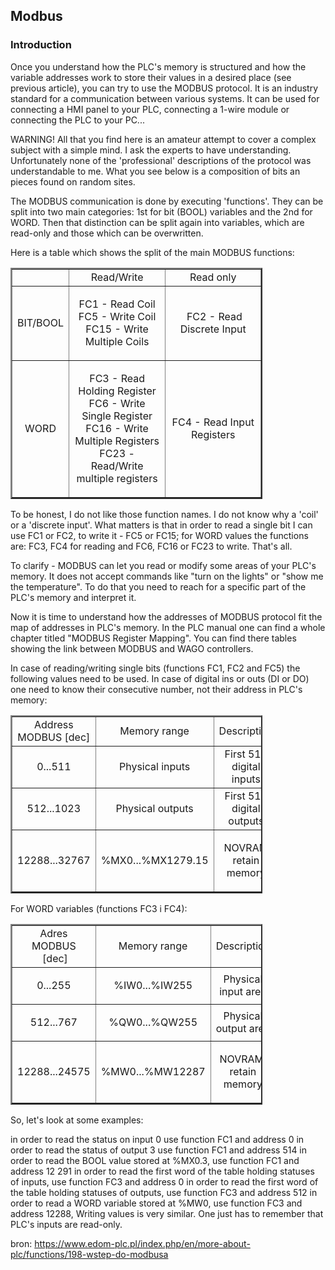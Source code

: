 ## Modbus

### Introduction

Once you understand how the PLC's memory is structured and how the variable addresses work to store their values in a desired place (see previous article), you can try to use the MODBUS protocol.  It is an industry standard for a communication between various systems.  It can be used for connecting a HMI panel to your PLC, connecting a 1-wire module or connecting the PLC to your PC...

WARNING! All that you find here is an amateur attempt to cover a complex subject with a simple mind.  I ask the experts to have understanding.  Unfortunately none of the 'professional' descriptions of the protocol was understandable to me.  What you see below is a composition of bits an pieces found on random sites.

The MODBUS communication is done by executing 'functions'.  They can be split into two main categories: 1st for bit (BOOL) variables and the 2nd for WORD.  Then that distinction can be split again into variables, which are read-only and those which can be overwritten.

Here is a table which shows the split of the main MODBUS functions:

<table style="text-align: center; width: 80%;" border="2 solid white">
<tbody>
<tr>
<td width="20%">&nbsp;</td>
<td width="40%">Read/Write</td>
<td width="40%">Read only</td>
</tr>
<tr>
<td>BIT/BOOL</td>
<td>
<p>FC1 - Read Coil<br>FC5 - Write Coil<br>FC15 -&nbsp;Write Multiple Coils</p>
</td>
<td>&nbsp;FC2 -&nbsp;Read Discrete Input</td>
</tr>
<tr>
<td>WORD</td>
<td>
<p>FC3 - Read Holding Register<br>FC6 - Write Single Register<br>FC16 - Write Multiple Registers<br>FC23 - Read/Write multiple registers</p>
</td>
<td>FC4 -&nbsp;Read Input Registers</td>
</tr>
</tbody>
</table>
 

To be honest, I do not like those function names.  I do not know why a 'coil' or a 'discrete input'.  What matters is that in order to read a single bit I can use FC1 or FC2, to write it - FC5 or FC15; for WORD values the functions are: FC3, FC4 for reading and FC6, FC16 or FC23 to write.  That's all.

To clarify - MODBUS can let you read or modify some areas of your PLC's memory.  It does not accept commands like "turn on the lights" or "show me the temperature".  To do that you need to reach for a specific part of the PLC's memory and interpret it.  

Now it is time to understand how the addresses of MODBUS protocol fit the map of addresses in PLC's memory.  In the PLC manual one can find a whole chapter titled "MODBUS Register Mapping".  You can find there tables showing the link between MODBUS and WAGO controllers.  

In case of reading/writing single bits (functions FC1, FC2 and FC5) the following values need to be used.  In case of digital ins or outs (DI or DO) one need to know their consecutive number, not their address in PLC's memory:

<table style="text-align: center; width: 80%;" border="2 solid white">
<tbody>
<tr>
<td width="20%">Address MODBUS [dec]</td>
<td width="40%">Memory range</td>
<td width="40%">Description</td>
</tr>
<tr>
<td>0...511</td>
<td>
<p>Physical inputs</p>
</td>
<td>First 512 digital inputs</td>
</tr>
<tr>
<td>512...1023</td>
<td>
<p>Physical outputs</p>
</td>
<td><span style="text-align: center;">First&nbsp;</span>512 digital outputs</td>
</tr>
<tr>
<td>12288...32767</td>
<td>
<p>%MX0...%MX1279.15</p>
</td>
<td>
<p>NOVRAM <br>retain memory</p>
</td>
</tr>
</tbody>
</table>

For WORD variables (functions FC3 i FC4):

<table style="text-align: center; width: 80%;" border="2 solid white">
<tbody>
<tr>
<td width="20%">Adres MODBUS &nbsp;[dec]</td>
<td width="40%"><span style="text-align: center;">Memory range</span></td>
<td width="40%"><span style="text-align: center;">Description</span></td>
</tr>
<tr>
<td>0...255</td>
<td>
<p>%IW0...%IW255</p>
</td>
<td><span style="text-align: center;">Physical input area</span></td>
</tr>
<tr>
<td>512...767</td>
<td>
<p>%QW0...%QW255</p>
</td>
<td><span style="text-align: center;">Physical output area</span></td>
</tr>
<tr>
<td>12288...24575</td>
<td>
<p>%MW0...%MW12287</p>
</td>
<td>
<p>NOVRAM&nbsp;<br>retain memory</p>
</td>
</tr>
</tbody>
</table>

So, let's look at some examples:

in order to read the status on input 0 use function FC1 and address 0
in order to read the status of output 3 use function FC1 and address 514
in order to read the BOOL value stored at %MX0.3, use function FC1 and address 12 291
in order to read the first word of the table holding statuses of inputs, use function FC3 and address 0
in order to read the first word of the table holding statuses of outputs, use function FC3 and address 512
in order to read a WORD variable stored at %MW0, use function FC3 and address 12288,
Writing values is very similar.  One just has to remember that PLC's inputs are read-only.

bron: https://www.edom-plc.pl/index.php/en/more-about-plc/functions/198-wstep-do-modbusa
